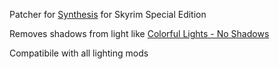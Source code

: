Patcher for [Synthesis](https://github.com/Mutagen-Modding/Synthesis) for  Skyrim Special Edition

Removes shadows from light like [Colorful Lights - No Shadows](https://www.nexusmods.com/skyrimspecialedition/mods/45854)

Compatibile with all lighting mods
